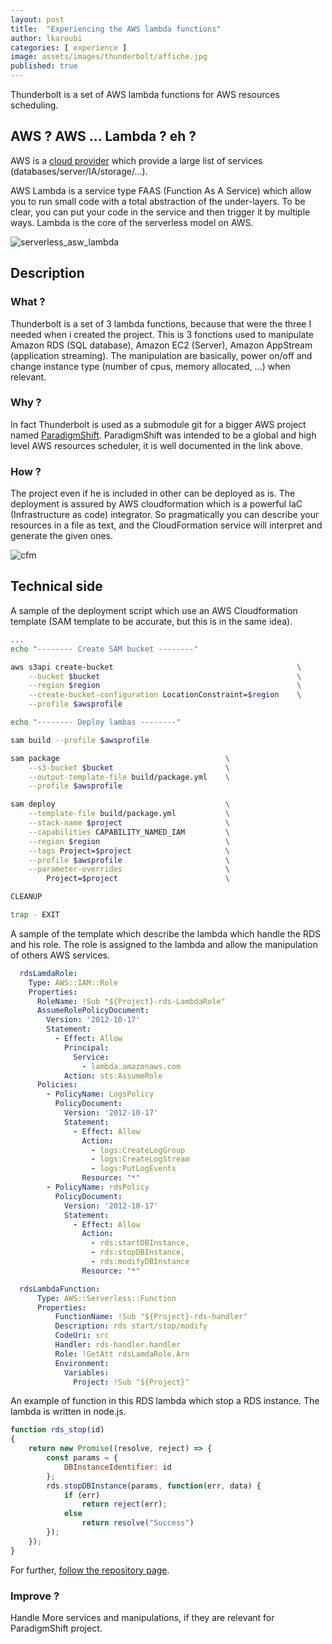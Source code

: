 ```yaml
---
layout: post
title:  "Experiencing the AWS lambda functions"
author: lkaroubi
categories: [ experience ]
image: assets/images/thunderbolt/affiche.jpg
published: true
---
```


Thunderbolt is a set of AWS lambda functions for AWS resources scheduling.

## AWS ? AWS ... Lambda ? eh ?

AWS is a [cloud provider](https://fr.wikipedia.org/wiki/Cloud_computing) which provide a large list of services (databases/server/IA/storage/...).

AWS Lambda is a service type FAAS (Function As A Service) which allow you to run small code with a total abstraction of the under-layers. To be clear, you can put your code in the service and then trigger it by multiple ways.
Lambda is the core of the serverless model on AWS.

![serverless_asw_lambda](https://ucarecdn.com/889eff87-74c6-4447-907a-0feb2fc041d8/-/resize/1050/)

## Description

### What ?

Thunderbolt is a set of 3 lambda functions, because that were the three I needed when i created the project. This is 3 fonctions used to manipulate Amazon RDS (SQL database), Amazon EC2 (Server), Amazon AppStream (application streaming).
The manipulation are basically, power on/off and change instance type (number of cpus, memory allocated, ...) when relevant.

### Why ?

In fact Thunderbolt is used as a submodule git for a bigger AWS project named [ParadigmShift](https://github.com/le0kar0ub1/ParadigmShift). ParadigmShift was intended to be a global and high level AWS resources scheduler, it is well documented in the link above.

### How ?

The project even if he is included in other can be deployed as is. The deployment is assured by AWS cloudformation which is a powerful IaC (Infrastructure as code) integrator.
So pragmatically you can describe your resources in a file as text, and the CloudFormation service will interpret and generate the given ones.

![cfm](https://blogs.vmware.com/management/files/2019/10/image002.png)

## Technical side

A sample of the deployment script which use an AWS Cloudformation template (SAM template to be accurate, but this is in the same idea).

```sh
...
echo "-------- Create SAM bucket --------"

aws s3api create-bucket                                         \
    --bucket $bucket                                            \
    --region $region                                            \
    --create-bucket-configuration LocationConstraint=$region    \
    --profile $awsprofile

echo "-------- Deploy lambas --------"

sam build --profile $awsprofile

sam package                                     \
    --s3-bucket $bucket                         \
    --output-template-file build/package.yml    \
    --profile $awsprofile

sam deploy                                      \
    --template-file build/package.yml           \
    --stack-name $project                       \
    --capabilities CAPABILITY_NAMED_IAM         \
    --region $region                            \
    --tags Project=$project                     \
    --profile $awsprofile                       \
    --parameter-overrides                       \
        Project=$project                        \

CLEANUP

trap - EXIT
```

A sample of the template which describe the lambda which handle the RDS and his role.
The role is assigned to the lambda and allow the manipulation of others AWS services.

```yml
  rdsLamdaRole:
    Type: AWS::IAM::Role
    Properties:
      RoleName: !Sub "${Project}-rds-LambdaRole"
      AssumeRolePolicyDocument:
        Version: '2012-10-17'
        Statement:
          - Effect: Allow
            Principal:
              Service:
                - lambda.amazonaws.com
            Action: sts:AssumeRole
      Policies:
        - PolicyName: LogsPolicy
          PolicyDocument:
            Version: '2012-10-17'
            Statement:
              - Effect: Allow
                Action:
                  - logs:CreateLogGroup
                  - logs:CreateLogStream
                  - logs:PutLogEvents
                Resource: "*"
        - PolicyName: rdsPolicy
          PolicyDocument:
            Version: '2012-10-17'
            Statement:
              - Effect: Allow
                Action:
                  - rds:startDBInstance,
                  - rds:stopDBInstance,
                  - rds:modifyDBInstance
                Resource: "*"

  rdsLambdaFunction:
      Type: AWS::Serverless::Function
      Properties:
          FunctionName: !Sub "${Project}-rds-handler"
          Description: rds start/stop/modify
          CodeUri: src
          Handler: rds-handler.handler
          Role: !GetAtt rdsLamdaRole.Arn
          Environment:
            Variables:
              Project: !Sub "${Project}"
```

An example of function in this RDS lambda which stop a RDS instance. The lambda is written in node.js.

```js
function rds_stop(id)
{
    return new Promise((resolve, reject) => {
        const params = {
            DBInstanceIdentifier: id
        };
        rds.stopDBInstance(params, function(err, data) {
            if (err)
                return reject(err);
            else
                return resolve("Success")
        });
    });
}
```

For further, [follow the repository page](https://github.com/le0kar0ub1/Thunderbolt/tree/master/aws).

### Improve ?

Handle More services and manipulations, if they are relevant for ParadigmShift project.
